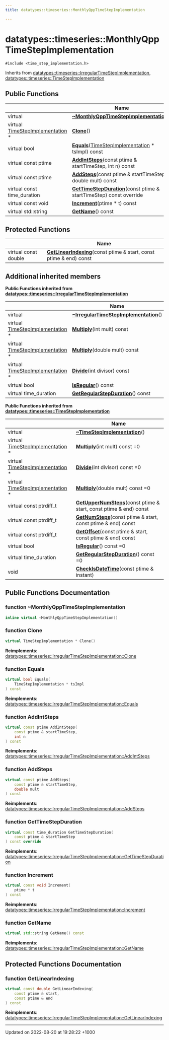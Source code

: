 ```yaml
---
title: datatypes::timeseries::MonthlyQppTimeStepImplementation

---
```


# datatypes::timeseries::MonthlyQppTimeStepImplementation






`#include <time_step_implementation.h>`

Inherits from [datatypes::timeseries::IrregularTimeStepImplementation](/uchronia-ts-doc/cpp/Classes/classdatatypes_1_1timeseries_1_1IrregularTimeStepImplementation/), [datatypes::timeseries::TimeStepImplementation](/uchronia-ts-doc/cpp/Classes/classdatatypes_1_1timeseries_1_1TimeStepImplementation/)

## Public Functions

|                | Name           |
| -------------- | -------------- |
| virtual | **[~MonthlyQppTimeStepImplementation](/uchronia-ts-doc/cpp/Classes/classdatatypes_1_1timeseries_1_1MonthlyQppTimeStepImplementation/#function-~monthlyqpptimestepimplementation)**() |
| virtual [TimeStepImplementation](/uchronia-ts-doc/cpp/Classes/classdatatypes_1_1timeseries_1_1TimeStepImplementation/) * | **[Clone](/uchronia-ts-doc/cpp/Classes/classdatatypes_1_1timeseries_1_1MonthlyQppTimeStepImplementation/#function-clone)**() |
| virtual bool | **[Equals](/uchronia-ts-doc/cpp/Classes/classdatatypes_1_1timeseries_1_1MonthlyQppTimeStepImplementation/#function-equals)**([TimeStepImplementation](/uchronia-ts-doc/cpp/Classes/classdatatypes_1_1timeseries_1_1TimeStepImplementation/) * tsImpl) const |
| virtual const ptime | **[AddIntSteps](/uchronia-ts-doc/cpp/Classes/classdatatypes_1_1timeseries_1_1MonthlyQppTimeStepImplementation/#function-addintsteps)**(const ptime & startTimeStep, int n) const |
| virtual const ptime | **[AddSteps](/uchronia-ts-doc/cpp/Classes/classdatatypes_1_1timeseries_1_1MonthlyQppTimeStepImplementation/#function-addsteps)**(const ptime & startTimeStep, double mult) const |
| virtual const time_duration | **[GetTimeStepDuration](/uchronia-ts-doc/cpp/Classes/classdatatypes_1_1timeseries_1_1MonthlyQppTimeStepImplementation/#function-gettimestepduration)**(const ptime & startTimeStep) const override |
| virtual const void | **[Increment](/uchronia-ts-doc/cpp/Classes/classdatatypes_1_1timeseries_1_1MonthlyQppTimeStepImplementation/#function-increment)**(ptime * t) const |
| virtual std::string | **[GetName](/uchronia-ts-doc/cpp/Classes/classdatatypes_1_1timeseries_1_1MonthlyQppTimeStepImplementation/#function-getname)**() const |

## Protected Functions

|                | Name           |
| -------------- | -------------- |
| virtual const double | **[GetLinearIndexing](/uchronia-ts-doc/cpp/Classes/classdatatypes_1_1timeseries_1_1MonthlyQppTimeStepImplementation/#function-getlinearindexing)**(const ptime & start, const ptime & end) const |

## Additional inherited members

**Public Functions inherited from [datatypes::timeseries::IrregularTimeStepImplementation](/uchronia-ts-doc/cpp/Classes/classdatatypes_1_1timeseries_1_1IrregularTimeStepImplementation/)**

|                | Name           |
| -------------- | -------------- |
| virtual | **[~IrregularTimeStepImplementation](/uchronia-ts-doc/cpp/Classes/classdatatypes_1_1timeseries_1_1IrregularTimeStepImplementation/#function-~irregulartimestepimplementation)**() |
| virtual [TimeStepImplementation](/uchronia-ts-doc/cpp/Classes/classdatatypes_1_1timeseries_1_1TimeStepImplementation/) * | **[Multiply](/uchronia-ts-doc/cpp/Classes/classdatatypes_1_1timeseries_1_1IrregularTimeStepImplementation/#function-multiply)**(int mult) const |
| virtual [TimeStepImplementation](/uchronia-ts-doc/cpp/Classes/classdatatypes_1_1timeseries_1_1TimeStepImplementation/) * | **[Multiply](/uchronia-ts-doc/cpp/Classes/classdatatypes_1_1timeseries_1_1IrregularTimeStepImplementation/#function-multiply)**(double mult) const |
| virtual [TimeStepImplementation](/uchronia-ts-doc/cpp/Classes/classdatatypes_1_1timeseries_1_1TimeStepImplementation/) * | **[Divide](/uchronia-ts-doc/cpp/Classes/classdatatypes_1_1timeseries_1_1IrregularTimeStepImplementation/#function-divide)**(int divisor) const |
| virtual bool | **[IsRegular](/uchronia-ts-doc/cpp/Classes/classdatatypes_1_1timeseries_1_1IrregularTimeStepImplementation/#function-isregular)**() const |
| virtual time_duration | **[GetRegularStepDuration](/uchronia-ts-doc/cpp/Classes/classdatatypes_1_1timeseries_1_1IrregularTimeStepImplementation/#function-getregularstepduration)**() const |

**Public Functions inherited from [datatypes::timeseries::TimeStepImplementation](/uchronia-ts-doc/cpp/Classes/classdatatypes_1_1timeseries_1_1TimeStepImplementation/)**

|                | Name           |
| -------------- | -------------- |
| virtual | **[~TimeStepImplementation](/uchronia-ts-doc/cpp/Classes/classdatatypes_1_1timeseries_1_1TimeStepImplementation/#function-~timestepimplementation)**() |
| virtual [TimeStepImplementation](/uchronia-ts-doc/cpp/Classes/classdatatypes_1_1timeseries_1_1TimeStepImplementation/) * | **[Multiply](/uchronia-ts-doc/cpp/Classes/classdatatypes_1_1timeseries_1_1TimeStepImplementation/#function-multiply)**(int mult) const =0 |
| virtual [TimeStepImplementation](/uchronia-ts-doc/cpp/Classes/classdatatypes_1_1timeseries_1_1TimeStepImplementation/) * | **[Divide](/uchronia-ts-doc/cpp/Classes/classdatatypes_1_1timeseries_1_1TimeStepImplementation/#function-divide)**(int divisor) const =0 |
| virtual [TimeStepImplementation](/uchronia-ts-doc/cpp/Classes/classdatatypes_1_1timeseries_1_1TimeStepImplementation/) * | **[Multiply](/uchronia-ts-doc/cpp/Classes/classdatatypes_1_1timeseries_1_1TimeStepImplementation/#function-multiply)**(double mult) const =0 |
| virtual const ptrdiff_t | **[GetUpperNumSteps](/uchronia-ts-doc/cpp/Classes/classdatatypes_1_1timeseries_1_1TimeStepImplementation/#function-getuppernumsteps)**(const ptime & start, const ptime & end) const |
| virtual const ptrdiff_t | **[GetNumSteps](/uchronia-ts-doc/cpp/Classes/classdatatypes_1_1timeseries_1_1TimeStepImplementation/#function-getnumsteps)**(const ptime & start, const ptime & end) const |
| virtual const ptrdiff_t | **[GetOffset](/uchronia-ts-doc/cpp/Classes/classdatatypes_1_1timeseries_1_1TimeStepImplementation/#function-getoffset)**(const ptime & start, const ptime & end) const |
| virtual bool | **[IsRegular](/uchronia-ts-doc/cpp/Classes/classdatatypes_1_1timeseries_1_1TimeStepImplementation/#function-isregular)**() const =0 |
| virtual time_duration | **[GetRegularStepDuration](/uchronia-ts-doc/cpp/Classes/classdatatypes_1_1timeseries_1_1TimeStepImplementation/#function-getregularstepduration)**() const =0 |
| void | **[CheckIsDateTime](/uchronia-ts-doc/cpp/Classes/classdatatypes_1_1timeseries_1_1TimeStepImplementation/#function-checkisdatetime)**(const ptime & instant) |


## Public Functions Documentation

### function ~MonthlyQppTimeStepImplementation

```cpp
inline virtual ~MonthlyQppTimeStepImplementation()
```


### function Clone

```cpp
virtual TimeStepImplementation * Clone()
```


**Reimplements**: [datatypes::timeseries::IrregularTimeStepImplementation::Clone](/uchronia-ts-doc/cpp/Classes/classdatatypes_1_1timeseries_1_1IrregularTimeStepImplementation/#function-clone)


### function Equals

```cpp
virtual bool Equals(
    TimeStepImplementation * tsImpl
) const
```


**Reimplements**: [datatypes::timeseries::IrregularTimeStepImplementation::Equals](/uchronia-ts-doc/cpp/Classes/classdatatypes_1_1timeseries_1_1IrregularTimeStepImplementation/#function-equals)


### function AddIntSteps

```cpp
virtual const ptime AddIntSteps(
    const ptime & startTimeStep,
    int n
) const
```


**Reimplements**: [datatypes::timeseries::IrregularTimeStepImplementation::AddIntSteps](/uchronia-ts-doc/cpp/Classes/classdatatypes_1_1timeseries_1_1IrregularTimeStepImplementation/#function-addintsteps)


### function AddSteps

```cpp
virtual const ptime AddSteps(
    const ptime & startTimeStep,
    double mult
) const
```


**Reimplements**: [datatypes::timeseries::IrregularTimeStepImplementation::AddSteps](/uchronia-ts-doc/cpp/Classes/classdatatypes_1_1timeseries_1_1IrregularTimeStepImplementation/#function-addsteps)


### function GetTimeStepDuration

```cpp
virtual const time_duration GetTimeStepDuration(
    const ptime & startTimeStep
) const override
```


**Reimplements**: [datatypes::timeseries::IrregularTimeStepImplementation::GetTimeStepDuration](/uchronia-ts-doc/cpp/Classes/classdatatypes_1_1timeseries_1_1IrregularTimeStepImplementation/#function-gettimestepduration)


### function Increment

```cpp
virtual const void Increment(
    ptime * t
) const
```


**Reimplements**: [datatypes::timeseries::IrregularTimeStepImplementation::Increment](/uchronia-ts-doc/cpp/Classes/classdatatypes_1_1timeseries_1_1IrregularTimeStepImplementation/#function-increment)


### function GetName

```cpp
virtual std::string GetName() const
```


**Reimplements**: [datatypes::timeseries::IrregularTimeStepImplementation::GetName](/uchronia-ts-doc/cpp/Classes/classdatatypes_1_1timeseries_1_1IrregularTimeStepImplementation/#function-getname)


## Protected Functions Documentation

### function GetLinearIndexing

```cpp
virtual const double GetLinearIndexing(
    const ptime & start,
    const ptime & end
) const
```


**Reimplements**: [datatypes::timeseries::IrregularTimeStepImplementation::GetLinearIndexing](/uchronia-ts-doc/cpp/Classes/classdatatypes_1_1timeseries_1_1IrregularTimeStepImplementation/#function-getlinearindexing)


-------------------------------

Updated on 2022-08-20 at 19:28:22 +1000